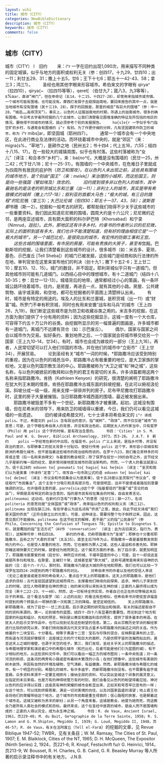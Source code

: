 ```yaml
---
layout: wiki
title: 城市（CITY）
categories: NewBibleDictionary
description: 城市（CITY）
keywords: 城市（CITY）
comments: false
---
```


## 城市（CITY）



城市（CITY）
Ⅰ　旧约
　　来：i^r 一字在旧约出现1,090次，用来描写不同种类的固定城镇，似乎与地方的面积或权利无关（参：创四17，十九29，廿四10；出一11；利廿五29、31；撒上十五5，廿6；王下十七6；耶五十一42-43、58；拿三3；鸿三1）。
　　圣经也用其他字眼来形容城市。希伯来文的字眼有 qirya^ （拉四10），qirya{~ （拉四15等等），qeret[ （伯廿九7；箴八3，九3等等），s%a`ar，直译“闸门”，但在申命记（五14，十二15，十四27-28），却常用来指城市或市镇。
　　一个城市可能有围墙，也可能没有。摩西打发探子去窥探迦南地，要回来报告的其中一点，就是当地城市有没有围墙（民十三19、28）。探子的回报是，那里的城邑“有巨大的围墙”（参：中一28，“城邑……高得顶天”）。事实上，以色列人征服迦南地的时期，所遇上的迦南城市，很多的确有围墙。今日考古学者所挖掘的几个古城市，让我们清楚看见围墙准确的特征及所包括的地区的情况。要晓得不同城市的情况，就必须参考个别的发掘报告。
　　ha{s]e{r 一字似乎专门指空旷的乡村，与通常会有围墙的 i^r 有别。为了作更仔细的分辨，凡有坚固建筑作防卫的城市，称为 `i^r mibs]ar，即坚固城（耶卅四7）。
　　通常一个城市会有一个中央地区，在此进行商业及法律的活动。而环绕着城市中央的，就是“郊区”（来：migra{s%，“草地”），是耕作之地（民卅五2；书十四4；代上五16，六55；结四十八15、17）。在一些较大的城镇周围，似乎也有村落。这些村落被称为“女儿”〔译注：和合本作“乡村”），来：ba{no^t[，大概是没有围墙的（民廿一25，卅二42；代下廿八18；尼十一25-31）。有围墙的一个中央城市，在危难日子里就成为四周所有居民的庇护所（*防卫和围攻）。在以色列人未出现之前，这些具有围墙的城市地方，是个别由“国王”（来：melek[）来治理的小城邦，而这些国王，则是向一些强国（譬如埃及）效忠的。
　　旧约提到很多非以色列人的城市，其中最驰名的是法老的积货城比东和兰塞（出一11）；非利士人的城市，其实是带有希腊模式的城邦（撒上六17-18）；叙利亚的首都大马色；“极大的城，有三日的路程”的*尼尼微（拿三3）；大*巴比伦城（但四30；耶五十一37、43、58）；波斯首都*书珊（斯一2）。挖掘和一般考古的研究，都帮助我们晓得不少关乎这些城市的一些重要资料。我们因此知道尼尼微的围墙，圆周大约是十六公尺；尼尼微的近邻，是两座亚述城市，具有颇大面积的科尔萨巴特（Khorsabad）和宁录（Nimrud，*迦拉）。此外，那地区还有许多乡村。约拿书的作者所认识的尼尼微，实际上的面积到底有多大，我们也许不能清楚知道，但有好的理由相信它是“一个极大的城市”。另一个城巴比伦，是很突出的城市，有宏伟的防御工事和王宫。
　　这些古城的围墙里面，有市民的房屋，可能有贵族的大房子，甚至有*宫殿。巴勒斯坦的挖掘，让我们清楚看到这些城市的设计。很多城市（如：米吉多、夏琐、基色、示巴废丘 [Tell Sheba]）的城门已被发掘，这些城门是经商和执行法律的所在地，审判官坐在这里来宣布他们的判决（创十九1；撒下十五2-6；王上廿二10；摩五10、12、15）。城门的数目，并不固定。耶利哥城似乎只有一道城门，但其他城市则可能有几道城门。以西结心目中的理想城市，有十二道城门（结四十八30-35；参：启廿一12-13）。城墙背后的地带，通常都经过小心的策画，有一条环城公路环绕着城市。往内，是房屋，再进去一点，就有其他的小路。房屋、公共建筑物、庙宇或圣殿，和空地，都可在挖掘者的平面图上清楚辨认出来。
　　有时，城市是有特定的用途的。埃及人的比东和兰塞城，是积货城（出一11）或“财富”城。所罗门不单有积货城，同时也有用来安置“战车和马兵”的城市（王上四26，九19）。我们断定这些城市是为防卫和收藏谷类之用的。米吉多的挖掘，在这方面为我们提供了十分有用的资料；因为这些挖掘显示，这城一度有一个大仓库，可容得下约五十万公升的谷类。由挖掘所显示的另一幅普遍的图画是，许多城市都有一道城门，离城门不远建有货仓（如：示巴废丘）。
　　偶尔，国家与国家之间会以城市作为交易。拟好条约、重划地界之后，一个国家就会将城市移交给另一个国家（王上九10-14，廿34）。有时，城市也会成为嫁妆的一部分（王上九16）。再者，人民常切望可以打入他们邻国的市场，并在他们的城市中“立街市”（王上廿34），开展贸易。
　　论到圣经有关“城市”一词的时候，*耶路撒冷应该受到特别的重视，因为在以色列的城邑当中，耶路撒冷占有极重要的地位，是大卫家族的掌权地，又是以色列国宗教生活的中心。耶路撒被称为“大卫之城”和“神之城”，这些名称，与以色列被掳前的敬拜和以色列的君王有密切的关系，许多诗篇都用这两个名称来指耶路撒冷。肯扬（Kathleen Kenyon）的研究，很清楚的阐明了耶路撒冷在犹大列王末期的情景。肯扬在耶路撒冷古城东面的斜坡挖掘，在此可以俯视汲伦溪。斜坡分成一级一级，用来支撑一徘徘并列的房子。尼布甲尼撒攻打耶路撒冷时，这里的房子大量被摧毁。当日耶路撒冷城西面的围墙，最近被发掘出来。
　　耶路撒冷被毁差不多有一个世纪，新耶路撒冷才被重建。起初，这城没有围墙，但在尼希米的领导下，用来防卫的城墙得以重建，今日，我们仍可以看见这城墙的一些遗迹。
　　旧约被译成希腊文时，七十士译本将希伯来文的 `i^r 译成 polis。不过，希腊文的 polis 含有政治的意识，指“城邦”、“政体”，而不仅仅是“城市”的意思；可是，这个字眼在希伯来人的背景，并没有政治色彩。后期犹太人的作家当中，只有斐罗（Philo）用 polis 这个字的时候，是有政治含意的。
　　书目：'Cities' in S. M. Paul and
W. G. Dever, Biblical Archaeology,
1973，页3-26。
J.A.T.
Ⅱ　新约
　　polis 一字经常在新约中出现。在福音书，polis 广义上来说，是指乡村等，并没有政治的意识，与耶稣事工的犹太背景十分贴切。使徒行传用 polis 这个字，来形容小亚细亚和欧洲的希腊化城市，但不是指着这些城市的政治结构而说的。在罗十六23，我们看见哥林多的司库或主管（后一名称来自碑文）与基督的教会相交；除了保罗在徒廿一39的自夸之外，这节经文几乎是新约唯一段的经文，是非常间接地提及城市的政治架构的。然而，一个诱人的看法就是认为，徒十五28的 edoxen to{ pneumati to{ hagio{ kai he{min 〔译注：“圣灵和我们认为是美事（中译作‘定意’）”〕，改写自一句市政公式的语 edoxen te{ boule{ kai to{ de{mo{ 〔译注：市议会和市民集会认为是美事〕。徒十五28是以圣灵取代“市议会”、使徒取代“市民集会”，这个主张十分吸引和具有提示性，可是很明显，这并不是使或者路加刻意要强调的对比。也许值得注意的是，parre{sia¡@这个字（指基督徒的“胆量”或“言论的自由”），早期是具有特定的政治含意的，指的是市民有权在集会的时候，自由发表言论。
　　politeuomai 这动词，在新约只含有“行事为人”的意思（徒廿三1；腓一27）。名词 politeria 的意思则是“全体国民”或“政体”，用来指以色列的权利和义务（弗二12）。politeuma 出现在腓三20。有些学者认为这名词有“侨民”之意，故此，将此节经文译成“我们是天国的侨民”（正符合腓立比的光景）。可是，这种译法，需要将整个句子倒转过来，因此，这意见我们不能接纳。politeuma 在这节经文的解释，若不是广义的指“公民身份”（参 Philo, Concerning the Confusion of Tongues 78; Epistle to Diognetus 5. 9），就是概括的指“生活方式”（AV作 'conversation' 〔译注：此为古旧英文，指行为、表现〕），这解释可参：林后四18。
　　新约的作者，仍称耶路撒冷为“圣城”；耶稣也十分重视耶路撒冷，且称之为“大君的京城”（太五35）。直至主后70年为止，耶路撒冷一直是基督教发挥影响力的中心，也是受人尊重的地方。然而，它也被称为罪人之城，这些人逼迫和杀害先知。耶稣目睹这城快要灭亡的时候，就曾经为她而哭泣。这个属灵方面的矛盾，到了启示录，就更加明显了。耶路撒冷是蒙爱的城（启廿9）、神所应许的城、千禧年国度的中心；可是，启十一却说这圣城是所多玛和埃及，在那里，主被钉十架，这城甚至是“那大城”，这称号通常是用来形容神的仇敌的（见：启十六-十八）。那时刻，耶路撒冷乃是这大城的所在地和预表。我们也可以比较一下保罗在加四24-26提到的两个耶路撒冷的对比。
　　对希伯来书的作者以及他的受信人来说（无论二者是谁或是怎样的希伯来人），重点在于天上的耶路撒冷。这天上的耶路撒冷，是他们追求的目标；古代圣徒因遥望到这城而得力，支撑着他们继续向前探索、追求、神的儿子来到世上的时候，这位人物得蒙坐在神的旁边；祂的弟兄得以来到永生神的城；正直的人最终得以成为完全（来十二22-23，十一40）。然而，这一切有待全然实现，作者自己也正在热切等候这末后日子的来临。这个看法与斐罗（如：上述的出处）的看法有些相似，但希伯来书对使徒宣讲福音时提到的两个转捩点──耶稣的第一次和第二次的降临，是坚定相信的。
　　天上的耶路撒冷、新耶路撒冷，成为了启廿一-廿二的主题。启示录近期的研究指出和强调，有关的描述是取自不同的资料来源的。第一，论到城市的蓝图，结四十-四十八有显著的重要性。而论到这个地方和国家的利益和福分，先知的预言，特别是以赛亚和撒迦利亚的预言，提供了很多基本的用语。在犹太人的启示文学作品中，也可以找到论及这些盼望的信息。第二，自从宗教历史学派的解经家进行比较的研究以来，学者们倾向强调古代天文学及占星术与耶路撒冷的描述之间的关连。作为根基的十二块宝石，十分著名，相等于黄道十二宫：宝石与珍珠的混合，反映群星满布的上空，而街道与河流就好像银河：这座城立方的尺寸和巨大的面积，乃是仿照宇宙的浩瀚而拟出的。甚至这天上之城的墙壁，也源于天空的柱子。第三，我们发现，圣经关乎天上的耶路撒冷的描述，与希腊地理学家和演说者口中的希腊化城市（和巴比伦，后者可能是他们引为蓝图的城），有不少相似的地方。从这些资料文件中，我们可以看出一幅正方的城市图则；一条中央街道；对一条河流的称颂，这条河的两旁有小路或密布着树木繁茂的小岛；在他们想像中，这些城市有美丽的树木装饰，并因有自然的环境及植物，空气清新，有益健康。然而，新耶路撒冷城与希腊化的城市，有一个明显的分别。希腊化的城市，有许多庙宇，而新耶路撒冷则没有。也不需要有庙宇或圣殿。众多资料来源不一定要互相排斥；接纳全部的资料，可以突出圣城这个异象的属灵意义。在指定的末日来临，也是万有的神得统管万有的时刻，我们会看见以色列的盼望得着应验、神对以色列的应许得以实践；这座具有神的荣耀的城市会彰显出来，正如天和穹苍早已宣布的一样；在这个地方，可以找到终极答案，满足一切对美境的向往，以及对国家昌盛的渴望；地上君王也会将他们的荣耀带给这个地方。这个城市的市民都是重生得救的；信心路程的旅客，也是朝着这个城市走。这城又被称为羔羊的新妇；从另一个角度来看，这城是教会，祂曾为她而死，而这教会乃是所有人类社会的模式和目标。最终来说，这个在圣经中居首的城市，是由人而不是围墙构成的：正直的人得以完全，成为永生神之城。
　　书目：R. de Vaux, Ancient Israel, 1961，页229-40; M. du Buit, Ge*ographie de la Terre Sainte, 1958; R. S. Lamon and G.
M.Shipton, Megiddo I, 1939; G. Loud, Megiddo II, 1948，页46-57; R. de Vaux，有关在法阿废丘（Tell
el-Far`a）的挖掘的文章，见 Revue Biblique 1947-52; TWBR，见有关条目；W. M. Ramsay, The Cities of St. Paul, 1907; E. M.
Blaiklock, Cities of the NT, 1965; D.
H. McQueen, The Expositor (Ninth
Series) 2, 1924，页221-6; R. Knopf, Festschrift
fu/r G. Heinrici, 1914，页213-9; W. Bousset, R. H. Charles, G. B. Caird, G. R. Beasley Murray 等人所著的启示录注释书中的有关地方。
J.N.B.



